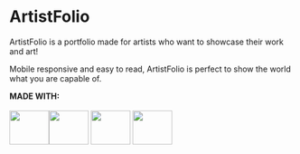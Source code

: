 <h1>ArtistFolio</h1>
<p>ArtistFolio is a portfolio made for artists who want to showcase their work and art!</p>
<p>Mobile responsive and easy to read, ArtistFolio is perfect to show the world what you are capable of.</p>

<b>MADE WITH:</b><br /><br />
<img id="foto" src="https://upload.wikimedia.org/wikipedia/commons/thumb/a/a7/React-icon.svg/2300px-React-icon.svg.png" height="60" width="70" ><img id="foto" src="https://upload.wikimedia.org/wikipedia/commons/thumb/4/4c/Typescript_logo_2020.svg/800px-Typescript_logo_2020.svg.png" height="60" width="70" > <img id="foto" src="https://www.drupal.org/files/project-images/screenshot_361.png" height="60" width="70" > <img id="foto" src="https://upload.wikimedia.org/wikipedia/commons/f/f1/Vitejs-logo.svg" height="60" width="70" > 
